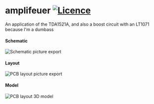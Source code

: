 # amplifeuer [![Licence](https://img.shields.io/badge/license-MIT-blue.svg?style=flat)](LICENSE)
An application of the TDA1521A, and also a boost circuit with an LT1071 because I'm a dumbass

#### Schematic

![Schematic picture export](pictures/kicad_schematic.png)

#### Layout

![PCB layout picture export](pictures/kicad_pcb.svg)

#### Model

![PCB layout 3D model](pictures/kicad_3d.png)
